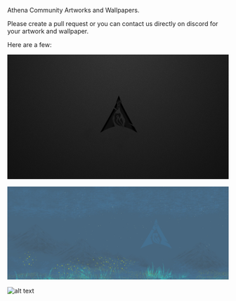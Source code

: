 Athena Community Artworks and Wallpapers.

Please create a pull request or you can contact us directly on discord for your artwork and wallpaper.

Here are a few: 

![alt text](https://github.com/Athena-OS/community-artwork/blob/main/athena-grey.png?raw=true)

![alt text](https://github.com/Athena-OS/community-artwork/blob/main/athena-view.jpg?raw=true)

![alt text](https://github.com/Athena-OS/community-artwork/blob/main/edge-athena.jpg?raw=true)